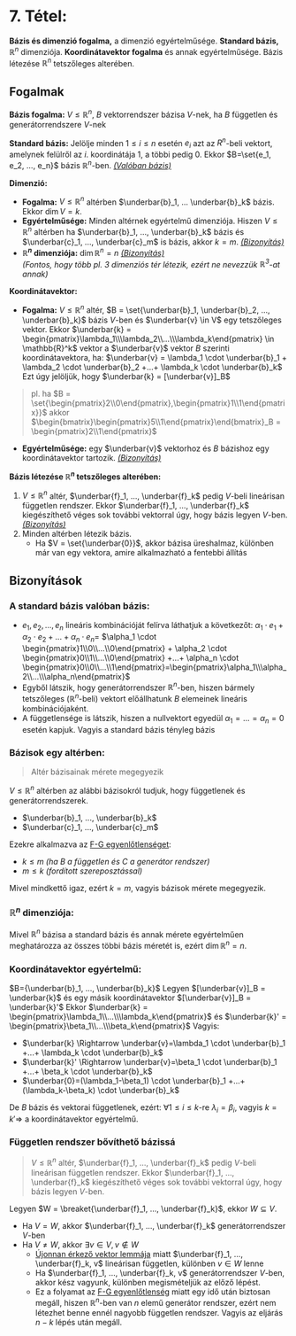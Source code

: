 # 7. Tétel:
**Bázis és dimenzió fogalma,** a dimenzió egyértelműsége. **Standard bázis,** $\mathbb{R}^n$ dimenziója. **Koordinátavektor fogalma** és annak egyértelműsége. Bázis létezése $\mathbb{R}^n$ tetszőleges alterében.

## Fogalmak
**Bázis fogalma:**  $V \leq \mathbb{R}^n$, $B$ vektorrendszer bázisa $V$-nek, ha $B$ független és generátorrendszere $V$-nek

**Standard bázis:** Jelölje minden $1 \leq i \leq n$ esetén $e_i$ azt az $R^n$-beli vektort, amelynek felülről az $i$. koordinátája 1, a többi pedig 0. Ekkor $B=\set{e_1, e_2, ..., e_n}$ bázis $\mathbb{R}^n$-ben.
[*(Valóban bázis)*](#a-standard-bázis-valóban-bázis)

**Dimenzió:**
- **Fogalma:** $V \leq \mathbb{R}^n$ altérben $\underbar{b}_1, ... \underbar{b}_k$ bázis. Ekkor $\dim V=k$.
- **Egyértelműsége:** Minden altérnek egyértelmű dimenziója. Hiszen $V \leq \mathbb{R}^n$ altérben ha $\underbar{b}_1, ..., \underbar{b}_k$ bázis és $\underbar{c}_1, ..., \underbar{c}_m$ is bázis, akkor $k = m$.
[*(Bizonyítás)*](#bázisok-egy-altérben)
- **$\mathbb{R}^n$ dimenziója:** $\dim \mathbb{R}^n = n$ 
[*(Bizonyítás)*](#mathbbrn-dimenziója)  
*(Fontos, hogy több pl. 3 dimenziós tér létezik, ezért ne nevezzük $\mathbb{R}^3$-at annak)*

**Koordinátavektor:** 
- **Fogalma:** $V \leq \mathbb{R}^n$ altér, $B = \set{\underbar{b}_1, \underbar{b}_2, ..., \underbar{b}_k}$ bázis $V$-ben és $\underbar{v} \in V$ egy tetszőleges vektor.
Ekkor $\underbar{k} = \begin{pmatrix}\lambda_1\\\lambda_2\\...\\\lambda_k\end{pmatrix} \in \mathbb{R}^k$ vektor a $\underbar{v}$ vektor $B$ szerinti koordinátavektora, ha:
$\underbar{v} = \lambda_1 \cdot \underbar{b}_1 + \lambda_2 \cdot \underbar{b}_2 +...+ \lambda_k \cdot \underbar{b}_k$
Ezt úgy jelöljük, hogy $\underbar{k} = [\underbar{v}]_B$

> pl. ha $B = \set{\begin{pmatrix}2\\0\end{pmatrix},\begin{pmatrix}1\\1\end{pmatrix}}$
> akkor $\begin{bmatrix}\begin{pmatrix}5\\1\end{pmatrix}\end{bmatrix}_B = \begin{pmatrix}2\\1\end{pmatrix}$

- **Egyértelműsége:** egy $\underbar{v}$ vektorhoz és $B$ bázishoz egy koordinátavektor tartozik.
[*(Bizonyítás)*](#koordinátavektor-egyértelmű)

**Bázis létezése $\mathbb{R}^n$ tetszőleges alterében:** 
1. $V \leq \mathbb{R}^n$ altér, $\underbar{f}_1, ..., \underbar{f}_k$ pedig $V$-beli  lineárisan független rendszer. Ekkor $\underbar{f}_1, ..., \underbar{f}_k$ kiegészíthető véges sok további vektorral úgy, hogy bázis legyen $V$-ben.
[*(Bizonyítás)*](#független-rendszer-bővíthető-bázissá)
1. Minden altérben létezik bázis.
    - Ha $V = \set{\underbar{0}}$, akkor bázisa üreshalmaz, különben már van egy vektora, amire alkalmazható a fentebbi állítás

## Bizonyítások

### A standard bázis valóban bázis:
- $e_1, e_2, ..., e_n$ lineáris kombinációját felírva láthatjuk a következőt:
$\alpha_1 \cdot e_1 + \alpha_2 \cdot e_2 +...+ \alpha_n \cdot e_n=$
$\alpha_1 \cdot \begin{pmatrix}1\\0\\...\\0\end{pmatrix} + \alpha_2 \cdot \begin{pmatrix}0\\1\\...\\0\end{pmatrix} +...+ \alpha_n \cdot \begin{pmatrix}0\\0\\...\\1\end{pmatrix}=\begin{pmatrix}\alpha_1\\\alpha_2\\...\\\alpha_n\end{pmatrix}$
- Egyből látszik, hogy  generátorrendszer $\mathbb{R}^n$-ben, hiszen bármely tetszőleges ($\mathbb{R}^n$-beli) vektort előállhatunk $B$ elemeinek lineáris kombinációjaként.
- A függetlensége is látszik, hiszen a nullvektort egyedül $\alpha_1=...=\alpha_n=0$ esetén kapjuk.
Vagyis a standard bázis tényleg bázis

### Bázisok egy altérben:
> Altér bázisainak mérete megegyezik

$V \leq \mathbb{R}^n$ altérben az alábbi bázisokról tudjuk, hogy függetlenek és generátorrendszerek.
- $\underbar{b}_1, ..., \underbar{b}_k$
- $\underbar{c}_1, ..., \underbar{c}_m$

Ezekre alkalmazva az [F-G egyenlőtlenséget](6.md#f-g-egyenlőtlenség): 
- $k \leq m$ *(ha B a független és C a generátor rendszer)*
- $m \leq k$ *(fordított szereposztással)*

Mivel mindkettő igaz, ezért $k = m$, vagyis bázisok mérete megegyezik.

### $\mathbb{R}^n$ dimenziója:
Mivel $\mathbb{R}^n$ bázisa a standard bázis és annak mérete egyértelműen meghatározza az összes többi bázis méretét is, ezért $\dim \mathbb{R}^n=n$.

### Koordinátavektor egyértelmű:
$B={\underbar{b}_1, ..., \underbar{b}_k}$
Legyen $[\underbar{v}]_B = \underbar{k}$ és egy másik koordinátavektor $[\underbar{v}]_B = \underbar{k}'$
Ekkor $\underbar{k} = \begin{pmatrix}\lambda_1\\...\\\lambda_k\end{pmatrix}$ és $\underbar{k}' = \begin{pmatrix}\beta_1\\...\\\beta_k\end{pmatrix}$
Vagyis:
- $\underbar{k} \Rightarrow \underbar{v}=\lambda_1 \cdot \underbar{b}_1 +...+ \lambda_k \cdot \underbar{b}_k$
- $\underbar{k}' \Rightarrow \underbar{v}=\beta_1 \cdot \underbar{b}_1 +...+ \beta_k \cdot \underbar{b}_k$
- $\underbar{0}=(\lambda_1-\beta_1) \cdot \underbar{b}_1 +...+ (\lambda_k-\beta_k) \cdot \underbar{b}_k$

De $B$ bázis és vektorai függetlenek, ezért:
$\forall 1\leq i \leq k\text{-re } \lambda_i = \beta_i$, vagyis $k=k' \Rightarrow$ a koordinátavektor egyértelmű.

### Független rendszer bővíthető bázissá
> $V \leq \mathbb{R}^n$ altér, $\underbar{f}_1, ..., \underbar{f}_k$ pedig $V$-beli  lineárisan független rendszer. Ekkor $\underbar{f}_1, ..., \underbar{f}_k$ kiegészíthető véges sok további vektorral úgy, hogy bázis legyen $V$-ben.

Legyen $W = \breaket{\underbar{f}_1, ..., \underbar{f}_k}$, ekkor $W \subseteq V$.
- Ha $V = W$, akkor $\underbar{f}_1, ..., \underbar{f}_k$ generátorrendszer $V$-ben
- Ha $V \neq W$, akkor $\exists v \in V, v \notin W$ 
    - [Újonnan érkező vektor lemmája](6.md#újonnan-érkező-vektor-lemmája) miatt $\underbar{f}_1, ..., \underbar{f}_k, v$ lineárisan független, különben $v \in W$ lenne
    - Ha $\underbar{f}_1, ..., \underbar{f}_k, v$ generátorrendszer $V$-ben, akkor kész vagyunk, különben megismételjük az előző lépést.
    - Ez a folyamat az [F-G egyenlőtlenség](6.md#f-g-egyenlőtlenség) miatt egy idő után biztosan megáll, hiszen $\mathbb{R}^n$-ben van $n$ elemű generátor rendszer, ezért nem létezhet benne ennél nagyobb független rendszer. Vagyis az eljárás $n-k$ lépés után megáll.